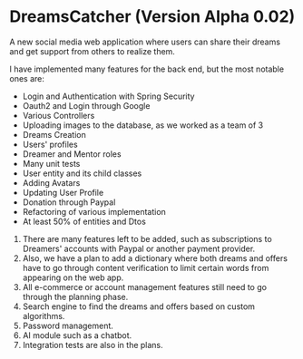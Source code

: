 # DreamsCatcher (Version Alpha 0.02)
A new social media web application where users can share their dreams and get support from others to realize them.

I have implemented many features for the back end, but the most notable ones are:

-  Login and Authentication with Spring Security
-  Oauth2 and Login through Google
-  Various Controllers
-  Uploading images to the database, as we worked as a team of 3
-  Dreams Creation
-  Users' profiles
-  Dreamer and Mentor roles
-  Many unit tests
-  User entity and its child classes
-  Adding Avatars
-  Updating User Profile
-  Donation through Paypal
-  Refactoring of various implementation
-  At least 50% of entities and Dtos

1. There are many features left to be added, such as subscriptions to Dreamers' accounts with Paypal or another payment provider.
2. Also, we have a plan to add a dictionary where both dreams and offers have to go through content verification to limit certain words from appearing on the web app.
3. All e-commerce or account management features still need to go through the planning phase.
4. Search engine to find the dreams and offers based on custom algorithms.
5. Password management.
6. AI module such as a chatbot.
7. Integration tests are also in the plans.
